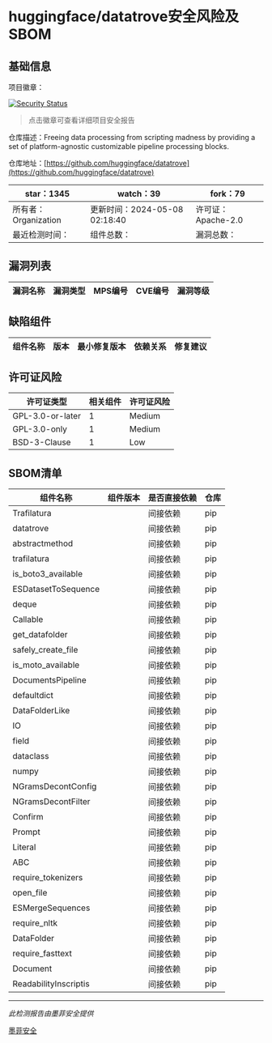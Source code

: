# huggingface/datatrove安全风险及SBOM

## 基础信息

项目徽章：

[![Security Status](https://www.murphysec.com/platform3/v31/badge/1787916554662912000.svg)](https://www.murphysec.com/console/report/1787916554100875264/1787916554662912000)

> 点击徽章可查看详细项目安全报告

仓库描述：Freeing data processing from scripting madness by providing a set of platform-agnostic customizable pipeline processing blocks.

仓库地址：[https://github.com/huggingface/datatrove](https://github.com/huggingface/datatrove)

| star：1345 | watch：39 | fork：79 |
| ----------- | -------------- | ------------ |
| 所有者：Organization | 更新时间：2024-05-08 02:18:40 | 许可证：Apache-2.0 |
| 最近检测时间： | 组件总数： | 漏洞总数： |




## 漏洞列表

| 漏洞名称 | 漏洞类型 | MPS编号 | CVE编号 | 漏洞等级 |
| ------- | ------ | ------- | ------ | ----- |





## 缺陷组件

| 组件名称 | 版本 | 最小修复版本 | 依赖关系 | 修复建议 |
| -------- | ---- | ------------ | -------- | -------- |





## 许可证风险

| 许可证类型 | 相关组件 | 许可证风险 |
| ---------- | -------- | ---------- |
|GPL-3.0-or-later|1|Medium|
|GPL-3.0-only|1|Medium|
|BSD-3-Clause|1|Low|




## SBOM清单

| 组件名称 | 组件版本 | 是否直接依赖 | 仓库 |
| -------- | -------- | ------------ | ---- |
|Trafilatura||间接依赖|pip|
|datatrove||间接依赖|pip|
|abstractmethod||间接依赖|pip|
|trafilatura||间接依赖|pip|
|is_boto3_available||间接依赖|pip|
|ESDatasetToSequence||间接依赖|pip|
|deque||间接依赖|pip|
|Callable||间接依赖|pip|
|get_datafolder||间接依赖|pip|
|safely_create_file||间接依赖|pip|
|is_moto_available||间接依赖|pip|
|DocumentsPipeline||间接依赖|pip|
|defaultdict||间接依赖|pip|
|DataFolderLike||间接依赖|pip|
|IO||间接依赖|pip|
|field||间接依赖|pip|
|dataclass||间接依赖|pip|
|numpy||间接依赖|pip|
|NGramsDecontConfig||间接依赖|pip|
|NGramsDecontFilter||间接依赖|pip|
|Confirm||间接依赖|pip|
|Prompt||间接依赖|pip|
|Literal||间接依赖|pip|
|ABC||间接依赖|pip|
|require_tokenizers||间接依赖|pip|
|open_file||间接依赖|pip|
|ESMergeSequences||间接依赖|pip|
|require_nltk||间接依赖|pip|
|DataFolder||间接依赖|pip|
|require_fasttext||间接依赖|pip|
|Document||间接依赖|pip|
|ReadabilityInscriptis||间接依赖|pip|


------

*此检测报告由墨菲安全提供*

[墨菲安全](www.murphysec.com)
